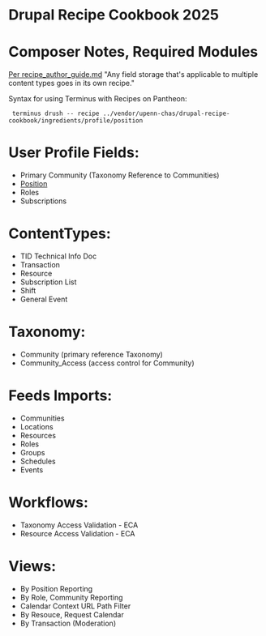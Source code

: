 # Drupal Recipe Cookbook 2025

# Composer Notes, Required Modules
[Per recipe_author_guide.md](https://git.drupalcode.org/project/distributions_recipes/-/blob/1.0.x/docs/recipe_author_guide.md)
"Any field storage that's applicable to multiple content types goes in its own recipe."

Syntax for using Terminus with Recipes on Pantheon:
```
 terminus drush -- recipe ../vendor/upenn-chas/drupal-recipe-cookbook/ingredients/profile/position  
```

# User Profile Fields:

- Primary Community (Taxonomy Reference to Communities)
- [Position](https://github.com/upenn-chas/recipes/tree/main/ingredients/profile/position)
- Roles
- Subscriptions

# ContentTypes:

- TID Technical Info Doc
- Transaction
- Resource
- Subscription List
- Shift
- General Event

# Taxonomy:

- Community (primary reference Taxonomy)
- Community_Access (access control for Community) 

# Feeds Imports:

- Communities
- Locations
- Resources
- Roles
- Groups
- Schedules
- Events

# Workflows: 

-  Taxonomy Access Validation - ECA
-  Resource Access Validation - ECA

# Views:

- By Position Reporting
- By Role, Community Reporting
- Calendar Context URL Path Filter
- By Resouce, Request Calendar
- By Transaction (Moderation)
